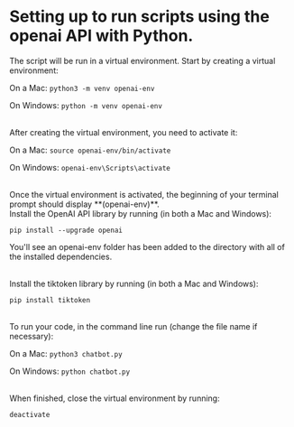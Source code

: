 # Setting up to run scripts using the openai API with Python.

The script will be run in a virtual environment. Start by creating a virtual environment:

On a Mac:
`python3 -m venv openai-env`

On Windows:
`python -m venv openai-env`

<br>
After creating the virtual environment, you need to activate it:

On a Mac:
`source openai-env/bin/activate`

On Windows:
`openai-env\Scripts\activate`

<br>
Once the virtual environment is activated, the beginning of your terminal prompt should display **(openai-env)**.

<br>
Install the OpenAI API library by running (in both a Mac and Windows):

`pip install --upgrade openai` 

You'll see an openai-env folder has been added to the directory with all of the installed dependencies.

<br>
Install the tiktoken library by running (in both a Mac and Windows):

`pip install tiktoken`

<br>
To run your code, in the command line run (change the file name if necessary):

On a Mac:
`python3 chatbot.py`

On Windows:
`python chatbot.py`

<br>
When finished, close the virtual environment by running: 

`deactivate`



